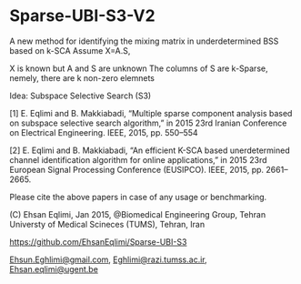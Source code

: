 # Sparse-UBI-S3-V2
A new method for identifying the mixing matrix in underdetermined BSS based on k-SCA
Assume X=A.S,

X is known but A and S are unknown
The columns of S are k-Sparse, nemely, there are k non-zero elemnets

Idea: Subspace Selective Search (S3)

 [1] E. Eqlimi and B. Makkiabadi, “Multiple sparse component analysis
based on subspace selective search algorithm,” in 2015 23rd Iranian
 Conference on Electrical Engineering. IEEE, 2015, pp. 550–554
 
 [2] E. Eqlimi and B. Makkiabadi, “An efficient K-SCA based unerdetermined
 channel identification algorithm for online applications,” in 2015
 23rd European Signal Processing Conference (EUSIPCO). IEEE, 2015,
 pp. 2661–2665.

Please cite the above papers in case of any usage or benchmarking.

 (C) Ehsan Eqlimi, Jan 2015, @Biomedical Engineering Group, Tehran
Universty of Medical Scineces (TUMS), Tehran, Iran

 https://github.com/EhsanEqlimi/Sparse-UBI-S3

 Ehsun.Eghlimi@gmail.com, Eghlimi@razi.tumss.ac.ir, Ehsan.eqlimi@ugent.be
